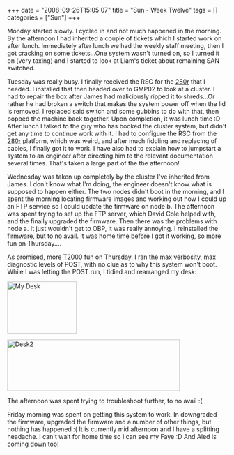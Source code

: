 +++
date = "2008-09-26T15:05:07"
title = "Sun - Week Twelve"
tags = []
categories = ["Sun"]
+++

Monday started slowly. I cycled in and not much happened in the morning. By the afternoon I had inherited a couple of tickets which I started work on after lunch.
Immediately after lunch we had the weekly staff meeting, then I got cracking on some tickets...One system wasn't turned on, so I turned it on (very taxing) and I started to look at Liam's ticket about remaining SAN switched.

Tuesday was really busy. I finally received the RSC for the [280r][1] that I needed. I installed that then headed over to GMP02 to look at a cluster. I had to repair the box after James had maliciously ripped it to shreds...Or rather he had broken a switch that makes the system power off when the lid is removed. I replaced said switch and some gubbins to do with that, then popped the machine back together. Upon completion, it was lunch time :D
After lunch I talked to the guy who has booked the cluster system, but didn't get any time to continue work with it. I had to configure the RSC from the [280r][2] platform, which was weird, and after much fiddling and replacing of cables, I finally got it to work. I have also had to explain how to jumpstart a system to an engineer after directing him to the relevant documentation several times. That's taken a large part of the the afternoon!

Wednesday was taken up completely by the cluster I've inherited from James. I don't know what I'm doing, the engineer doesn't know what is supposed to happen either. The two nodes didn't boot in the morning, and I spent the morning locating firmware images and working out how I could up an FTP service so I could update the firmware on node b.
The afternoon was spent trying to set up the FTP server, which David Cole helped with, and the finally upgraded the firmware. Then there was the problems with node a. It just wouldn't get to OBP, it was really annoying. I reinstalled the firmware, but to no avail. It was home time before I got it working, so more fun on Thursday....

As promised, more [T2000][3] fun on Thursday. I ran the max verbosity, max diagnostic levels of POST, with no clue as to why this system won't boot. While I was letting the POST run, I tidied and rearranged my desk:

[<img src="http://i9.photobucket.com/albums/a55/forquare/blog/DSC00152.jpg" width="159" height="119" class="alignleft" title="My Desk" />][4]

[<img src="http://i9.photobucket.com/albums/a55/forquare/blog/desk.png" width="396" height="118" class="alignleft" title="Desk2" />][5]

The afternoon was spent trying to troubleshoot further, to no avail :(

Friday morning was spent on getting this system to work. In downgraded the firmware, upgraded the firmware and a number of other things, but nothing has happened :( It is currently mid afternoon and I have a splitting headache. I can't wait for home time so I can see my Faye :D And Aled is coming down too!

  [1]: http://www.sun.com/servers/entry/280r/
  [2]: http://www.sun.com/servers/entry/280r/
  [3]: http://www.sun.com/servers/coolthreads/t2000/
  [4]: http://i9.photobucket.com/albums/a55/forquare/blog/DSC00152.jpg
  [5]: http://i9.photobucket.com/albums/a55/forquare/blog/desk.png
